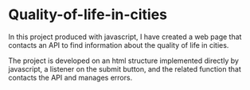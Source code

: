 # Quality-of-life-in-cities

In this project produced with javascript, I have created a web page that contacts an API to find information about the quality of life in cities.

The project is developed on an html structure implemented directly by javascript, a listener on the submit button, and the related function that contacts the API and manages errors.

